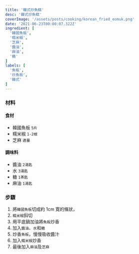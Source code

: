 ```yaml
---
title: '韓式炒魚糕'
desc: '韓式炒魚糕'
coverImage: '/assets/posts/cooking/korean_fried_eomuk.png'
date: '2021-06-23T00:00:07.322Z'
ingredient: [
  '韓國魚板',
  '糯米椒',
  '芝麻',
  '醬油',
  '麻油',
  '糖'
]
labels: [
  '魚板',
  '炒魚板',
  '韓式'
]
---
```


### 材料


#### 食材

- 韓國魚板 `5片`
- 糯米椒 `1-2根`
- 芝麻 `適量`

#### 調味料

- 醬油 `2湯匙`
- 水 `3湯匙`
- 糖 `1茶匙`
- 麻油 `1湯匙`


### 步驟

1. 將`韓國魚板`切成約 1cm 寛的條狀，
2. `糯米椒`斜切
3. 用平底鍋加油將`魚板`炒香
3. 加入`醬油`、`水`和`糖`
4. 炒香`魚板`，慢慢吸收醬汁
5. 加入`糯米椒`炒香
6. 最後加入`麻油`及`芝麻`

